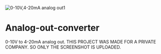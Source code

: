 ![0-10V,4-20mA analog out1](https://user-images.githubusercontent.com/45290421/125198786-fed9d980-e26b-11eb-90b6-cda024f3f85d.PNG)
# Analog-out-converter
0-10V to 4-20mA analog out. THIS PROJECT WAS MADE FOR A PRIVATE COMPANY. SO ONLY THE SCREENSHOT IS UPLOADED.
